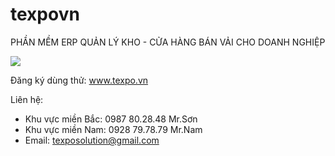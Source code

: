 # texpovn
PHẦN MỀM ERP QUẢN LÝ KHO - CỬA HÀNG BÁN VẢI CHO DOANH NGHIỆP

<p><a href='#'><img src='https://raw.githubusercontent.com/simplcommerce/SimplCommerce/master/modular-architecture.png'/></a></p>

Đăng ký dùng thử: www.texpo.vn

Liên hệ: 
- Khu vực miền Bắc: 0987 80.28.48 Mr.Sơn
- Khu vực miền Nam: 0928 79.78.79 Mr.Nam
- Email: texposolution@gmail.com
